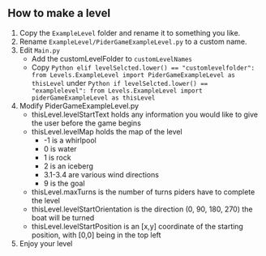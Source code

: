 ## How to make a level

1. Copy the `ExampleLevel` folder and rename it to something you like.
2. Rename `ExampleLevel/PiderGameExampleLevel.py` to a custom name.
3. Edit `Main.py`
   * Add the customLevelFolder to `customLevelNames`
   * Copy ```Python
        elif levelSelcted.lower() == "customlevelfolder":
                    from Levels.ExampleLevel import PiderGameExampleLevel as thisLevel```
        under ```Python
        if levelSelcted.lower() == "examplelevel":
                    from Levels.ExampleLevel import piderGameExampleLevel as thisLevel```
4. Modify PiderGameExampleLevel.py
   * thisLevel.levelStartText holds any information you would like to give the user before the game begins
   * thisLevel.levelMap holds the map of the level
     * -1 is a whirlpool
     * 0 is water
     * 1 is rock
     * 2 is an iceberg
     * 3.1-3.4 are various wind directions
     * 9 is the goal
   * thisLevel.maxTurns is the number of turns piders have to complete the level
   * thisLevel.levelStartOrientation is the direction (0, 90, 180, 270) the boat will be turned
   * thisLevel.levelStartPosition is an [x,y] coordinate of the starting position, with [0,0] being in the top left
5. Enjoy your level
